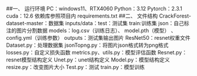 ##一、	运行环境
PC：windows11、RTX4060
Python：3.12
Pytorch：2.3.1
cuda：12.6
依赖库参照项目内 requirements.txt
##二、	文件结构
CrackForest-dataset-master：数据集
inputs/data：test：测试集  train:训练集
json：自己标注的图片分割数据
models：log.csv（训练日志）、 model.pth（模型） 、config.yml（训练参数）
outputs：测试集输出图片
ResNet50：resnet权重文件
Dataset.py：处理数据集
jsonTopng.py：将图片json格式转为png格式
losses.py：自定义损失函数
metrics.py、utils.py：模型评估函数
Resnet.py：resnet模型结构定义
Unet.py：unet结构定义
Model.py：模型结构定义
resize.py：改变图片大小
Test.py：测试
train.py：模型训练
